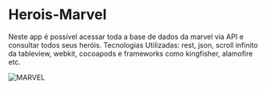 # Herois-Marvel
Neste app é possível acessar toda a base de dados da marvel via API e consultar todos seus heróis. Tecnologias Utilizadas: rest, json, scroll infinito da tableview, webkit, cocoapods e frameworks como kingfisher, alamofire etc.


![MARVEL](https://user-images.githubusercontent.com/29108604/57380637-bd2ae100-717f-11e9-964d-87828c38e943.gif)
